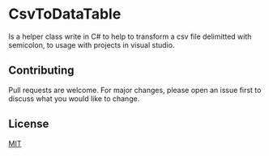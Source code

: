 ﻿# CsvToDataTable

Is a helper class write in C# to help to transform a csv file delimitted with semicolon, to usage with projects in visual studio.

## Contributing

Pull requests are welcome. For major changes, please open an issue first to discuss what you would like to change.

## License
[MIT](https://choosealicense.com/licenses/mit/)
